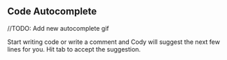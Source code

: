 ## Code Autocomplete

//TODO: Add new autocomplete gif

Start writing code or write a comment and Cody will suggest the next few lines for you. Hit tab to accept the suggestion.